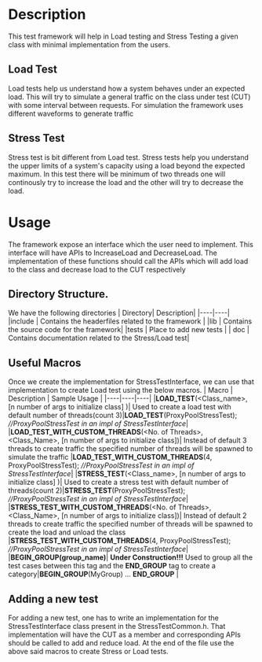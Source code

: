 # Description
  This test framework will help in Load testing and Stress Testing a given class with minimal implementation from the users.
  
## Load Test
  Load tests help us understand how a system behaves under an expected load. This will try to simulate a general traffic on the class under test (CUT) with some interval between requests. For simulation the framework uses different waveforms to generate traffic
  
## Stress Test
  Stress test is bit different from Load test. Stress tests help you understand the upper limits of a system's capacity using a load beyond the expected maximum.
  In this test there will be minimum of two threads one will continously try to increase the load and the other will try to decrease the load. 
  
# Usage
  The framework expose an interface which the user need to implement. This interface will have APIs to IncreaseLoad and DecreaseLoad. The implementation of these functions should call the APIs which will add load to the class and decrease load to the CUT respectively 

## Directory Structure.
  We have the following directories
  | Directory| Description|
  |----|----|
  |include | Contains the headerfiles related to the framework |
  |lib | Contains the source code for the framework|
  |tests | Place to add new tests |
  | doc | Contains documentation related to the Stress/Load test|

 
## Useful Macros
  Once we create the implementation for StressTestInterface, we can use that implementation to create Load test using the below macros.
  | Macro | Description | Sample Usage |
  |----|----|----|
  |**LOAD_TEST**(<Class_name>, [n number of args to initialize class] )| Used to create a load test with default number of threads(count 3)|**LOAD_TEST**(ProxyPoolStressTest); *//ProxyPoolStressTest in an impl of StressTestInterface*|
  |**LOAD_TEST_WITH_CUSTOM_THREADS**(<No. of Threads>, <Class_Name>, [n number of args to initialize class])| Instead of default 3 threads to create traffic the specified number of threads will be spawned to simulate the traffic |**LOAD_TEST_WITH_CUSTOM_THREADS**(4, ProxyPoolStressTest); *//ProxyPoolStressTest in an impl of StressTestInterface*|
  |**STRESS_TEST**(<Class_name>, [n number of args to initialize class] )| Used to create a stress test with default number of threads(count 2)|**STRESS_TEST**(ProxyPoolStressTest); *//ProxyPoolStressTest in an impl of StressTestInterface*|
  |**STRESS_TEST_WITH_CUSTOM_THREADS**(<No. of Threads>, <Class_Name>, [n number of args to initialize class])| Instead of default 2 threads to create traffic the specified number of threads will be spawned to create the load and unload the class |**STRESS_TEST_WITH_CUSTOM_THREADS**(4, ProxyPoolStressTest); *//ProxyPoolStressTest in an impl of StressTestInterface*|
  |**BEGIN_GROUP(group_name)**| **Under Construction!!!** Used to group all the test cases between this tag and the **END_GROUP** tag to create a category|**BEGIN_GROUP**(MyGroup) ... **END_GROUP** |
  

## Adding a new test
  For adding a new test, one has to write an implementation for the StressTestInterface class present in the StressTestCommon.h. That implementation will have the CUT as a member and corresponding APIs should be called to add and reduce load. At the end of the file use the above said macros to create Stress or Load tests.
